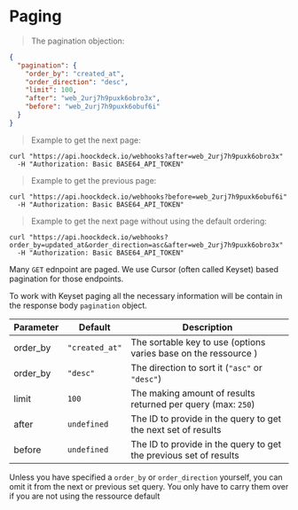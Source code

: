 # Paging

> The pagination objection:

```json
{
  "pagination": {
    "order_by": "created_at",
    "order_direction": "desc",
    "limit": 100,
    "after": "web_2urj7h9puxk6obro3x",
    "before": "web_2urj7h9puxk6obuf6i"
  }
}
```

> Example to get the next page:

```shell
curl "https://api.hoockdeck.io/webhooks?after=web_2urj7h9puxk6obro3x"
  -H "Authorization: Basic BASE64_API_TOKEN"
```

> Example to get the previous page:

```shell
curl "https://api.hoockdeck.io/webhooks?before=web_2urj7h9puxk6obuf6i"
  -H "Authorization: Basic BASE64_API_TOKEN"
```

> Example to get the next page without using the default ordering:

```shell
curl "https://api.hoockdeck.io/webhooks?order_by=updated_at&order_direction=asc&after=web_2urj7h9puxk6obro3x"
  -H "Authorization: Basic BASE64_API_TOKEN"
```

Many `GET` ednpoint are paged. We use Cursor (often called Keyset) based pagination for those endpoints.

To work with Keyset paging all the necessary information will be contain in the response body `pagination` object.

| Parameter | Default        | Description                                                       |
| --------- | -------------- | ----------------------------------------------------------------- |
| order_by  | `"created_at"` | The sortable key to use (options varies base on the ressource )   |
| order_by  | `"desc"`       | The direction to sort it (`"asc"` or `"desc"`)                    |
| limit     | `100`          | The making amount of results returned per query (max: `250`)      |
| after     | `undefined`    | The ID to provide in the query to get the next set of results     |
| before    | `undefined`    | The ID to provide in the query to get the previous set of results |

Unless you have specified a `order_by` or `order_direction` yourself, you can omit it from the next or previous set query. You only have to carry them over if you are not using the ressource default
